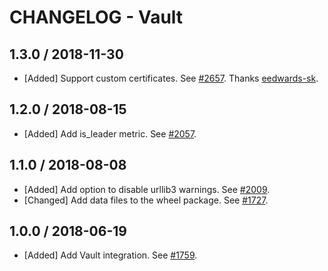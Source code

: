 # CHANGELOG - Vault

## 1.3.0 / 2018-11-30

* [Added] Support custom certificates. See [#2657](https://github.com/DataDog/integrations-core/pull/2657). Thanks [eedwards-sk](https://github.com/eedwards-sk).

## 1.2.0 / 2018-08-15

* [Added] Add is_leader metric. See [#2057](https://github.com/DataDog/integrations-core/pull/2057).

## 1.1.0 / 2018-08-08

* [Added] Add option to disable urllib3 warnings. See [#2009](https://github.com/DataDog/integrations-core/pull/2009).
* [Changed] Add data files to the wheel package. See [#1727](https://github.com/DataDog/integrations-core/pull/1727).

## 1.0.0 / 2018-06-19

* [Added] Add Vault integration. See [#1759](https://github.com/DataDog/integrations-core/pull/1759).
